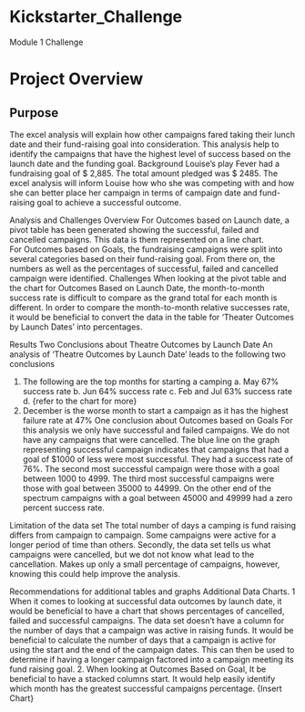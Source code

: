 # Kickstarter_Challenge
Module 1 Challenge

# Project Overview
## Purpose
The excel analysis will explain how other campaigns fared taking their lunch date and their fund-raising goal into consideration.
This analysis help to identify the campaigns that have the highest level of success based on the launch date and the funding goal. 
Background
Louise’s play Fever had a fundraising goal of $ 2,885. The total amount pledged was $ 2485. The excel analysis will inform Louise how who she was competing with and how she can better place her campaign in terms of campaign date and fund-raising goal to achieve a successful outcome.

Analysis and Challenges
Overview
For Outcomes based on Launch date, a pivot table has been generated showing the successful, failed and cancelled campaigns. This data is them represented on a line chart.  
For Outcomes based on Goals, the fundraising campaigns were split into several categories based on their fund-raising goal. From there on, the numbers as well as the percentages of successful, failed and cancelled campaign were identified. 
Challenges
When looking at the pivot table and the chart for Outcomes Based on Launch Date, the month-to-month success rate is difficult to compare as the grand total for each month is different. In order to compare the month-to-month relative successes rate, it would be beneficial to convert the data in the table for ‘Theater Outcomes by Launch Dates’ into percentages. 

Results
Two Conclusions about Theatre Outcomes by Launch Date
An analysis of ‘Theatre Outcomes by Launch Date’ leads to the following two conclusions
1.	The following are the top months for starting a camping
a.	May 67% success rate
b.	Jun 64% success rate
c.	Feb and Jul 63% success rate
d.	{refer to the chart for more}
2.	December is the worse month to start a campaign as it has the highest failure rate at 47%
One conclusion about Outcomes based on Goals
For this analysis we only have successful and failed campaigns. We do not have any campaigns that were cancelled. The blue line on the graph representing successful campaign indicates that campaigns that had a goal of $1000 of less were most successful. They had a success rate of 76%. The second most successful campaign were those with a goal between 1000 to 4999. The third most successful campaigns were those with  goal between 35000 to 44999. On the other end of the spectrum campaigns with a goal between 45000 and 49999 had a zero percent success rate. 



Limitation of the data set
The total number of days a camping is fund raising differs from campaign to campaign. Some campaigns were active for a longer period of time than others. 
Secondly, the data set tells us what campaigns were cancelled, but we dot not know what lead to the cancellation. Makes up only a small percentage of campaigns, however, knowing this could help improve the analysis. 

Recommendations for additional tables and graphs
Additional Data Charts. 
1
When it comes to looking at successful data outcomes by launch date, it would be beneficial to have a chart that shows percentages of cancelled, failed and successful campaigns. 
The data set doesn’t have a column for the number of days that a campaign was active in raising funds. It would be beneficial to calculate the number of days that a campaign is active for using the start and the end of the campaign dates. This can then be used to determine if having a longer campaign factored into a campaign meeting its fund raising goal. 
2.
When looking at Outcomes Based on Goal, It be beneficial to have a stacked columns start. It would help easily identify which month has the greatest successful campaigns percentage. 
{Insert Chart}
